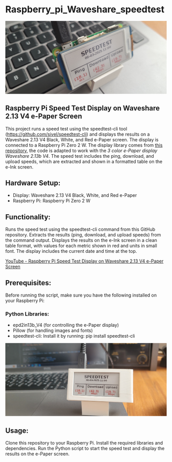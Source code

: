 # Raspberry_pi_Waveshare_speedtest

![speedtest waveshare e-paper](images/20250308_111349.jpg)

## Raspberry Pi Speed Test Display on Waveshare 2.13 V4 e-Paper Screen


This project runs a speed test using the speedtest-cli tool (https://github.com/sivel/speedtest-cli) and displays the results on a Waveshare 2.13 V4 Black, White, and Red e-Paper screen. The display is connected to a Raspberry Pi Zero 2 W. The display library comes from [this repository]( https://github.com/michaelbapst/Waveshare-2.13inch-E-Ink-display), the code is adapted to work with the *3 color e-Paper display Waveshare 2.13b V4*. The speed test includes the ping, download, and upload speeds, which are extracted and shown in a formatted table on the e-Ink screen.



## Hardware Setup:
- Display: Waveshare 2.13 V4 Black, White, and Red e-Paper
- Raspberry Pi: Raspberry Pi Zero 2 W

## Functionality:
Runs the speed test using the speedtest-cli command from this GitHub repository.
Extracts the results (ping, download, and upload speeds) from the command output.
Displays the results on the e-Ink screen in a clean table format, with values for each metric shown in red and units in small font.
The display includes the current date and time at the top.

[YouTube - Raspberry Pi Speed Test Display on Waveshare 2.13 V4 e-Paper Screen](https://www.youtube.com/shorts/TvJY10tqSn4)

## Prerequisites:
Before running the script, make sure you have the following installed on your Raspberry Pi:
### Python Libraries:
- epd2in13b_V4 (for controlling the e-Paper display)
- Pillow (for handling images and fonts)
- speedtest-cli: Install it by running: pip install speedtest-cli

![speedtest waveshare e-paper](images/20250308_111201.jpg)

## Usage:
Clone this repository to your Raspberry Pi.
Install the required libraries and dependencies.
Run the Python script to start the speed test and display the results on the e-Paper screen.
